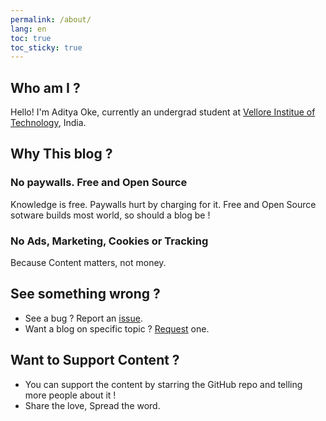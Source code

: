 ```yaml
---
permalink: /about/
lang: en
toc: true
toc_sticky: true
---
```


## Who am I ?

Hello! I'm Aditya Oke, currently an undergrad student at [Vellore Institue of Technology](https://vit.ac.in/), India.

## Why This blog ?

### No paywalls. Free and Open Source

Knowledge is free. Paywalls hurt by charging for it.
Free and Open Source sotware builds most world, so should a blog be !

### No Ads, Marketing, Cookies or Tracking

Because Content matters, not money.

## See something wrong ?

- See a bug ? Report an [issue](https://github.com/oke-aditya/me/issues/new/choose).
- Want a blog on specific topic ? [Request](https://github.com/oke-aditya/me/issues/new/choose) one.


## Want to Support Content ?

- You can support the content by starring the GitHub repo and telling more people about it !
- Share the love, Spread the word.
